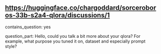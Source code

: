 ## https://huggingface.co/chargoddard/sorceroboros-33b-s2a4-qlora/discussions/1

contains_question: yes

question_part: Hello, could you talk a bit more about your qlora? For example, what purpose you tuned it on, dataset and especially prompt style?